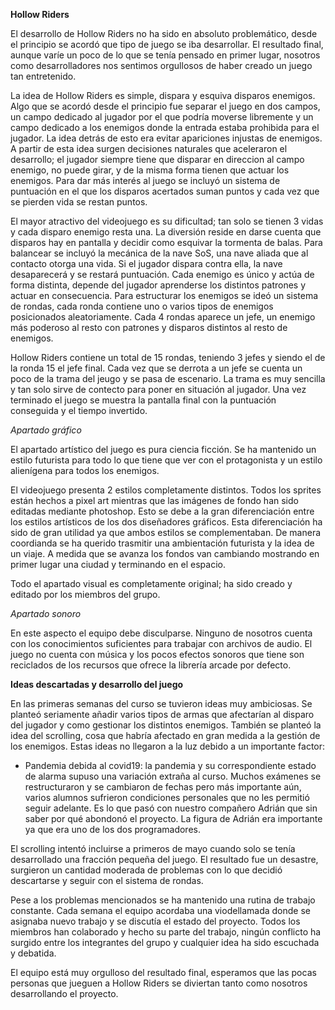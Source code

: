 **Hollow Riders**

El desarrollo de Hollow Riders no ha sido en absoluto problemático, desde el principio se acordó que tipo de juego se iba desarrollar. El resultado final, aunque varíe un poco de lo que se tenía pensado en primer lugar, nosotros como desarrolladores nos sentimos orgullosos de haber creado un juego tan entretenido.

La idea de Hollow Riders es simple, dispara y esquiva disparos enemigos. Algo que se acordó desde el principio fue separar el juego en dos campos, un campo dedicado al jugador por el que podría moverse libremente y un campo dedicado a los enemigos donde la entrada estaba prohibida para el jugador. La idea detrás de esto era evitar apariciones injustas de enemigos. A partir de esta idea surgen decisiones naturales que aceleraron el desarrollo; el jugador siempre tiene que disparar en direccion al campo enemigo, no puede girar, y de la misma forma tienen que actuar los enemigos. Para dar más interés al juego se incluyó un sistema de puntuación en el que los disparos acertados suman puntos y cada vez que se pierden vida se restan puntos. 

El mayor atractivo del videojuego es su dificultad; tan solo se tienen 3 vidas y cada disparo enemigo resta una. La diversión reside en darse cuenta que disparos hay en pantalla y decidir como esquivar la tormenta de balas. Para balancear se incluyó la mecánica de la nave SoS, una nave aliada que al contacto otorga una vida. Si el jugador dispara contra ella, la nave desaparecerá y se restará puntuación. Cada enemigo es único y actúa de forma distinta, depende del jugador aprenderse los distintos patrones y actuar en consecuencia. 
Para estructurar los enemigos se ideó un sistema de rondas, cada ronda contiene uno o varios tipos de enemigos posicionados aleatoriamente. Cada 4 rondas aparece un jefe, un enemigo más poderoso al resto con patrones y disparos distintos al resto de enemigos. 

Hollow Riders contiene un total de 15 rondas, teniendo 3 jefes y siendo el de la ronda 15 el jefe final. Cada vez que se derrota a un jefe se cuenta un poco de la trama del jeugo y se pasa de escenario. La trama es muy sencilla y tan solo sirve de contecto para poner en situación al jugador. Una vez terminado el juego se muestra la pantalla final con la puntuación conseguida y el tiempo invertido. 

*Apartado gráfico*

El apartado artístico del juego es pura ciencia ficción. Se ha mantenido un estilo futurista para todo lo que tiene que ver con el protagonista y un estilo alienígena para todos los enemigos. 

El videojuego presenta 2 estilos completamente distintos. Todos los sprites están hechos a pixel art mientras que las imágenes de fondo han sido editadas mediante photoshop. Esto se debe a la gran diferenciación entre los estilos artísticos de los dos diseñadores gráficos. Esta diferenciación ha sido de gran utilidad ya que ambos estilos se complementaban. De manera coordianda se ha querido trasmitir una ambientación futurista y la idea de un viaje. A medida que se avanza los fondos van cambiando mostrando en primer lugar una ciudad y terminando en el espacio.

Todo el apartado visual es completamente original; ha sido creado y editado por los miembros del grupo.

*Apartado sonoro*

En este aspecto el equipo debe disculparse. Ninguno de nosotros cuenta con los conocimientos suficientes para trabajar con archivos de audio. El juego no cuenta con música y los pocos efectos sonoros que tiene son reciclados de los recursos que ofrece la librería arcade por defecto. 

**Ideas descartadas y desarrollo del juego**

En las primeras semanas del curso se tuvieron ideas muy ambiciosas. Se planteó seriamente añadir varios tipos de armas que afectarían al disparo del jugador y como gestionar los distintos enemigos. También se planteó la idea del scrolling, cosa que habría afectado en gran medida a la gestión de los enemigos. Estas ideas no llegaron a la luz debido a un importante factor:

- Pandemia debida al covid19: la pandemia y su correspondiente estado de alarma supuso una variación extraña al curso. Muchos exámenes se restructuraron y se cambiaron de fechas pero más importante aún, varios alumnos sufrieron condiciones personales que no les permitió seguir adelante. Es lo que pasó con nuestro compañero Adrián que sin saber por qué abondonó el proyecto. La figura de Adrián era importante ya que era uno de los dos programadores.

El scrolling intentó incluirse a primeros de mayo cuando solo se tenía desarrollado una fracción pequeña del juego. El resultado fue un desastre, surgieron un cantidad moderada de problemas con lo que decidió descartarse y seguir con el sistema de rondas.

Pese a los problemas mencionados se ha mantenido una rutina de trabajo constante. Cada semana el equipo acordaba una viodellamada donde se asignaba nuevo trabajo y se discutía el estado del proyecto. Todos los miembros han colaborado y hecho su parte del trabajo, ningún conflicto ha surgido entre los integrantes del grupo y cualquier idea ha sido escuchada y debatida. 

El equipo está muy orgulloso del resultado final, esperamos que las pocas personas que jueguen a Hollow Riders se diviertan tanto como nosotros desarrollando el proyecto. 


